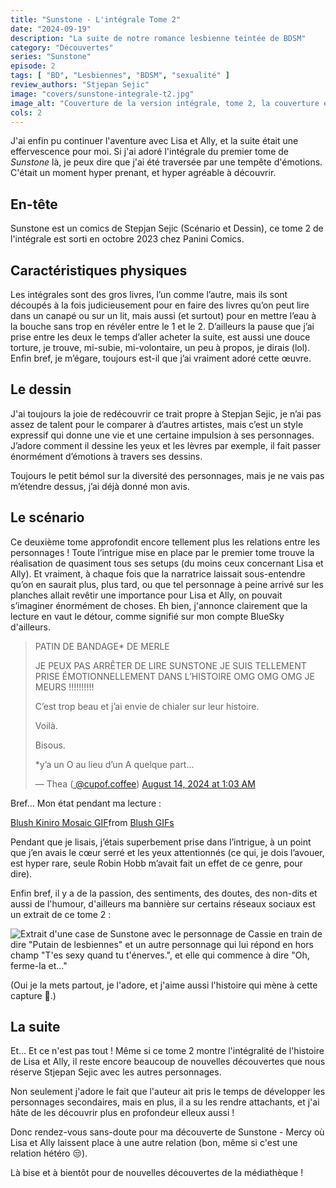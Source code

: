 ```yaml
---
title: "Sunstone - L'intégrale Tome 2"
date: "2024-09-19"
description: "La suite de notre romance lesbienne teintée de BDSM"
category: "Découvertes"
series: "Sunstone"
episode: 2
tags: [ "BD", "Lesbiennes", "BDSM", "sexualité" ]
review_authors: "Stjepan Sejic"
image: "covers/sunstone-integrale-t2.jpg"
image_alt: "Couverture de la version intégrale, tome 2, la couverture est blanc cassé et on y voit un cœur formé par des cordes entre deux mains au poignées liées autour de la même corde qui forme le cœur"
cols: 2
---
```


J'ai enfin pu continuer l'aventure avec Lisa et Ally, et la suite était une effervescence pour moi.
Si j'ai adoré l'intégrale du premier tome de *Sunstone* là, je peux dire que j'ai été traversée par une tempête
d'émotions. C'était un moment hyper prenant, et hyper agréable à découvrir.

## En-tête

Sunstone est un comics de Stepjan Sejic (Scénario et Dessin), ce tome 2 de l'intégrale est sorti en octobre 2023 chez
Panini Comics.

## Caractéristiques physiques

Les intégrales sont des gros livres, l’un comme l’autre, mais ils sont découpés à la fois judicieusement pour en faire
des livres qu’on peut lire dans un canapé ou sur un lit, mais aussi (et surtout) pour en mettre l’eau à la bouche sans
trop en révéler entre le 1 et le 2. D’ailleurs la pause que j’ai prise entre les deux le temps d’aller acheter la suite,
est aussi une douce torture, je trouve, mi-subie, mi-volontaire, un peu à propos, je dirais (lol).
Enfin bref, je m’égare, toujours est-il que j’ai vraiment adoré cette œuvre.

## Le dessin

J'ai toujours la joie de redécouvrir ce trait propre à Stepjan Sejic, je n’ai pas assez de talent pour le comparer à
d’autres artistes, mais c’est un style expressif qui donne une vie et une certaine impulsion à ses personnages. J’adore
comment il dessine les yeux et les lèvres par exemple, il fait passer énormément d’émotions à travers ses dessins.

Toujours le petit bémol sur la diversité des personnages, mais je ne vais pas m’étendre dessus, j’ai déjà donné mon
avis.

## Le scénario

Ce deuxième tome approfondit encore tellement plus les relations entre les personnages&nbsp;! Toute l’intrigue mise
en place par le premier tome trouve la réalisation de quasiment tous ses setups (du moins ceux concernant Lisa et Ally).
Et vraiment, à chaque fois que la narratrice laissait sous-entendre qu’on en saurait plus, plus tard, ou que tel
personnage à peine arrivé sur les planches allait revêtir une importance pour Lisa et Ally, on pouvait s’imaginer
énormément de choses.
Eh bien, j'annonce clairement que la lecture en vaut le détour, comme signifié sur mon compte BlueSky d'ailleurs.

<blockquote class="bluesky-embed" data-bluesky-uri="at://did:plc:qqe4ligf7da4poz7bzc4a62c/app.bsky.feed.post/3kzn4jxmr5f2s" data-bluesky-cid="bafyreigur3edaqiiscr5jmmchkd3svyfk3moghg6csizvzmtqdp7fkwgze"><p lang="fr">PATIN DE BANDAGE* DE MERLE

JE PEUX PAS ARRÊTER DE LIRE SUNSTONE JE SUIS TELLEMENT PRISE ÉMOTIONNELLEMENT DANS L’HISTOIRE OMG OMG OMG JE
MEURS !!!!!!!!!!

C’est trop beau et j’ai envie de chialer sur leur histoire.

Voilà.

Bisous.

*y’a un O au lieu d’un A quelque part…</p>&mdash;
Thea (<a href="https://bsky.app/profile/did:plc:qqe4ligf7da4poz7bzc4a62c?ref_src=embed">
@cupof.coffee</a>) <a href="https://bsky.app/profile/did:plc:qqe4ligf7da4poz7bzc4a62c/post/3kzn4jxmr5f2s?ref_src=embed">
August 14, 2024 at 1:03 AM</a></blockquote>

Bref... Mon état pendant ma lecture :

<div class="tenor-gif-embed" data-postid="7860164" data-share-method="host" data-aspect-ratio="1.77632" data-width="100%"><a href="https://tenor.com/view/blush-kiniro-mosaic-anime-gif-7860164">Blush Kiniro Mosaic GIF</a>from <a href="https://tenor.com/search/blush-gifs">Blush GIFs</a></div>

Pendant que je lisais, j’étais superbement prise dans l’intrigue, à un point que j’en avais le cœur serré et les yeux
attentionnés (ce qui, je dois l’avouer, est hyper rare, seule Robin Hobb m’avait fait un effet de ce genre, pour dire).

Enfin bref, il y a de la passion, des sentiments, des doutes, des non-dits et aussi de l'humour, d'ailleurs ma bannière
sur certains réseaux sociaux est un extrait de ce tome 2&nbsp;:

![Extrait d'une case de Sunstone avec le personnage de Cassie en train de dire "Putain de lesbiennes" et un autre personnage qui lui répond en hors champ "T'es sexy quand tu t'énerves.", et elle qui commence à dire "Oh, ferme-la et..."](/posts/2024-09-16/putain-de-lesbiennes.jpeg)

(Oui je la mets partout, je l'adore, et j'aime aussi l'histoire qui mène à cette capture 🤭.)

## La suite

Et... Et ce n'est pas tout&nbsp;! Même si ce tome 2 montre l'intégralité de l'histoire de Lisa et Ally, il reste encore
beaucoup de nouvelles découvertes que nous réserve Stjepan Sejic avec les autres personnages.

Non seulement j'adore le fait que l'auteur ait pris le temps de développer les personnages secondaires, mais en plus,
il a su les rendre attachants, et j'ai hâte de les découvrir plus en profondeur elleux aussi&nbsp;!

Donc rendez-vous sans-doute pour ma découverte de Sunstone - Mercy où Lisa et Ally laissent place à une autre relation
(bon, même si c'est une relation hétéro 😒).

Là bise et à bientôt pour de nouvelles découvertes de la médiathèque&nbsp;!